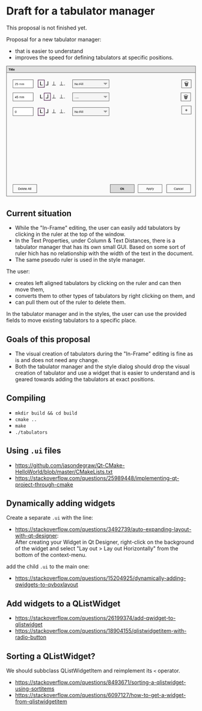 # Draft for a tabulator manager

This proposal is not finished yet.

Proposal for a new tabulator manager:

- that is easier to understand
- improves the speed for defining tabulators at specific positions.

![](assets/dialog.png)

## Current situation

- While the "In-Frame" editing, the user can easily add tabulators by clicking in the ruler at the top of the window.
- In the Text Properties, under Column & Text Distances, there is a tabulator manager that has its own small GUI. Based on some sort of ruler hich has no relationship with the width of the text in the document.
- The same pseudo ruler is used in the style manager.

The user:

- creates left aligned tabulators by clicking on the ruler and can then move them,
- converts them to other types of tabulators by right clicking on them, and
- can pull them out of the ruler to delete them.

In the tabulator manager and in the styles, the user can use the provided fields to move existing tabulators to a specific place.

## Goals of this proposal

- The visual creation of tabulators during the "In-Frame" editing is fine as is and does not need any change.
- Both the tabulator manager and the style dialog should drop the visual creation of tabulator and use a widget that is easier to understand and is geared towards adding the tabulators at exact positions.

## Compiling

- `mkdir build && cd build`
- `cmake ..`
- `make`
- `./tabulators`

## Using `.ui` files

- https://github.com/jasondegraw/Qt-CMake-HelloWorld/blob/master/CMakeLists.txt
- https://stackoverflow.com/questions/25989448/implementing-qt-project-through-cmake

## Dynamically adding widgets

Create a separate `.ui` with the line:

- <https://stackoverflow.com/questions/3492739/auto-expanding-layout-with-qt-designer>:  
  After creating your Widget in Qt Designer, right-click on the background of the widget and select "Lay out > Lay out Horizontally"  from the bottom of the context-menu.

add the child `.ui` to the main one:

- https://stackoverflow.com/questions/15204925/dynamically-adding-qwidgets-to-qvboxlayout

## Add widgets to a QListWidget

- https://stackoverflow.com/questions/26199374/add-qwidget-to-qlistwidget
- https://stackoverflow.com/questions/18904155/qlistwidgetitem-with-radio-button

## Sorting a QListWidget?

We should subbclass QListWidgetItem and reimplement its `<` operator.

- https://stackoverflow.com/questions/8493671/sorting-a-qlistwidget-using-sortitems
- https://stackoverflow.com/questions/6097127/how-to-get-a-widget-from-qlistwidgetitem
